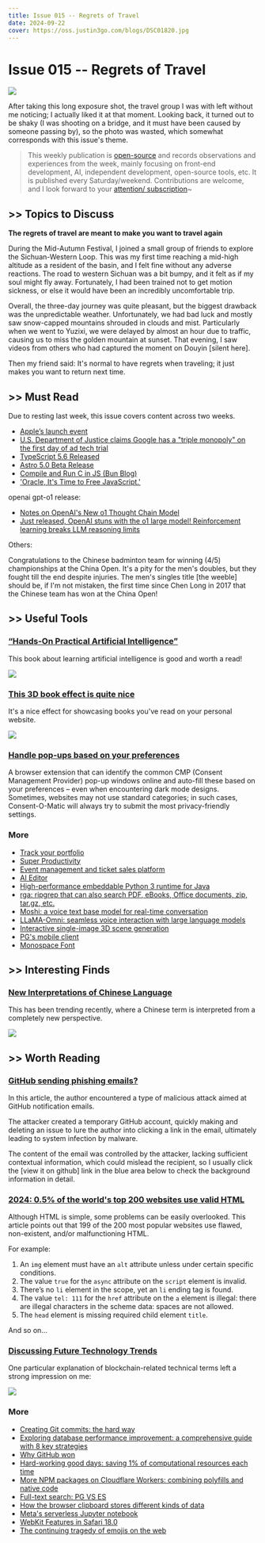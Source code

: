 ```yaml
---
title: Issue 015 -- Regrets of Travel
date: 2024-09-22
cover: https://oss.justin3go.com/blogs/DSC01820.jpg
---
```

# Issue 015 -- Regrets of Travel

![](https://oss.justin3go.com/blogs/DSC01820.jpg)

After taking this long exposure shot, the travel group I was with left without me noticing; I actually liked it at that moment. Looking back, it turned out to be shaky (I was shooting on a bridge, and it must have been caused by someone passing by), so the photo was wasted, which somewhat corresponds with this issue's theme.

> This weekly publication is [open-source](https://github.com/Justin3go/FAV0) and records observations and experiences from the week, mainly focusing on front-end development, AI, independent development, open-source tools, etc. It is published every Saturday/weekend. Contributions are welcome, and I look forward to your [attention/ subscription](https://fav0.com/feed.xml)~
## \>\> Topics to Discuss

**The regrets of travel are meant to make you want to travel again**

During the Mid-Autumn Festival, I joined a small group of friends to explore the Sichuan-Western Loop. This was my first time reaching a mid-high altitude as a resident of the basin, and I felt fine without any adverse reactions. The road to western Sichuan was a bit bumpy, and it felt as if my soul might fly away. Fortunately, I had been trained not to get motion sickness, or else it would have been an incredibly uncomfortable trip.

Overall, the three-day journey was quite pleasant, but the biggest drawback was the unpredictable weather. Unfortunately, we had bad luck and mostly saw snow-capped mountains shrouded in clouds and mist. Particularly when we went to Yuzixi, we were delayed by almost an hour due to traffic, causing us to miss the golden mountain at sunset. That evening, I saw videos from others who had captured the moment on Douyin [silent here].

Then my friend said: It's normal to have regrets when traveling; it just makes you want to return next time.
## \>\> Must Read

Due to resting last week, this issue covers content across two weeks.

- [Apple’s launch event](https://www.apple.com/newsroom/2024/09/apple-debuts-iphone-16-pro-and-iphone-16-pro-max/)
- [U.S. Department of Justice claims Google has a "triple monopoly" on the first day of ad tech trial](https://news.ycombinator.com/item?id=41496254)
- [TypeScript 5.6 Released](https://devblogs.microsoft.com/typescript/announcing-typescript-5-6/)
- [Astro 5.0 Beta Release](https://astro.build/blog/astro-5-beta/)
- [Compile and Run C in JS (Bun Blog)](https://bun.sh/blog/compile-and-run-c-in-js)
- ['Oracle, It's Time to Free JavaScript.'](https://javascriptweekly.com/link/160002/web "javascript.tm") 

openai gpt-o1 release:

- [Notes on OpenAI's New o1 Thought Chain Model](https://simonwillison.net/2024/Sep/12/openai-o1/)
- [Just released, OpenAI stuns with the o1 large model! Reinforcement learning breaks LLM reasoning limits](https://mp.weixin.qq.com/s/sGcx90Q_uI8se-DKosj9dw)

Others:

Congratulations to the Chinese badminton team for winning (4/5) championships at the China Open. It's a pity for the men's doubles, but they fought till the end despite injuries. The men's singles title [the weeble] should be, if I'm not mistaken, the first time since Chen Long in 2017 that the Chinese team has won at the China Open!
## \>\> Useful Tools

### [“Hands-On Practical Artificial Intelligence”](https://aibydoing.com/)

This book about learning artificial intelligence is good and worth a read!

![](https://oss.justin3go.com/blogs/Pasted%20image%2020240922204258.png)

### [This 3D book effect is quite nice](https://codepen.io/realvjy/pen/KKEdXOa?editors=1100)

It's a nice effect for showcasing books you've read on your personal website.

![](https://oss.justin3go.com/blogs/Pasted%20image%2020240922205510.png)
### [Handle pop-ups based on your preferences](https://consentomatic.au.dk/)

A browser extension that can identify the common CMP (Consent Management Provider) pop-up windows online and auto-fill these based on your preferences – even when encountering dark mode designs. Sometimes, websites may not use standard categories; in such cases, Consent-O-Matic will always try to submit the most privacy-friendly settings.

### More

- [Track your portfolio](https://github.com/afadil/wealthfolio?tab=readme-ov-file)
- [Super Productivity](https://github.com/johannesjo/super-productivity)
- [Event management and ticket sales platform](https://github.com/HiEventsDev/Hi.Events)
- [AI Editor](https://aieditor.dev/demo.html)
- [High-performance embeddable Python 3 runtime for Java](https://www.graalvm.org/python/)
- [rga: ripgrep that can also search PDF, eBooks, Office documents, zip, tar.gz, etc.](https://github.com/phiresky/ripgrep-all)
- [Moshi: a voice text base model for real-time conversation](https://github.com/kyutai-labs/moshi)
- [LLaMA-Omni: seamless voice interaction with large language models](https://github.com/ictnlp/LLaMA-Omni)
- [Interactive single-image 3D scene generation](https://kovenyu.com/wonderworld/)
- [PG's mobile client](https://getselectable.com/)
- [Monospace Font](https://dtinth.github.io/comic-mono-font/)
## \>\> Interesting Finds

### [New Interpretations of Chinese Language](https://hanyuxinjie.com/)

This has been trending recently, where a Chinese term is interpreted from a completely new perspective.

![](https://oss.justin3go.com/blogs/Pasted%20image%2020240922210853.png)

## \>\> Worth Reading 

### [GitHub sending phishing emails?](https://ianspence.com/blog/2024-09/github-email-hijack/)

In this article, the author encountered a type of malicious attack aimed at GitHub notification emails.

The attacker created a temporary GitHub account, quickly making and deleting an issue to lure the author into clicking a link in the email, ultimately leading to system infection by malware.

The content of the email was controlled by the attacker, lacking sufficient contextual information, which could mislead the recipient, so I usually click the [view it on github] link in the blue area below to check the background information in detail.

### [2024: 0.5% of the world's top 200 websites use valid HTML](https://meiert.com/en/blog/html-conformance-2024/)

Although HTML is simple, some problems can be easily overlooked. This article points out that 199 of the 200 most popular websites use flawed, non-existent, and/or malfunctioning HTML.

For example:

1. An `img` element must have an `alt` attribute unless under certain specific conditions.
2. The value `true` for the `async` attribute on the `script` element is invalid.
3. There’s no `li` element in the scope, yet an `li` ending tag is found.
4. The value `tel: 111` for the `href` attribute on the `a` element is illegal: there are illegal characters in the scheme data: spaces are not allowed.
5. The `head` element is missing required child element `title`.

And so on...

### [Discussing Future Technology Trends](https://tw93.fun/2024-09-09/future.html)

One particular explanation of blockchain-related technical terms left a strong impression on me:

![](https://oss.justin3go.com/blogs/Pasted%20image%2020240922210325.png)

### More

- [Creating Git commits: the hard way](https://avestura.dev/blog/creating-a-git-commit-the-hard-way)
- [Exploring database performance improvement: a comprehensive guide with 8 key strategies](https://levelup.gitconnected.com/in-search-of-improving-database-performance-a-comprehensive-guide-with-8-key-strategies-3496f2262cdb)
- [Why GitHub won](https://blog.gitbutler.com/why-github-actually-won/)
- [Hard-working good days: saving 1% of computational resources each time](https://blog.cloudflare.com/pingora-saving-compute-1-percent-at-a-time/)
- [More NPM packages on Cloudflare Workers: combining polyfills and native code](https://blog.cloudflare.com/more-npm-packages-on-cloudflare-workers-combining-polyfills-and-native-code/)
- [Full-text search: PG VS ES](https://www.paradedb.com/blog/elasticsearch_vs_postgres)
- [How the browser clipboard stores different kinds of data](https://alexharri.com/blog/clipboard)
- [Meta's serverless Jupyter notebook](https://engineering.fb.com/2024/06/10/data-infrastructure/serverless-jupyter-notebooks-bento-meta/)
- [WebKit Features in Safari 18.0](https://webkit.org/blog/15865/webkit-features-in-safari-18-0/ "Permanent Link: WebKit Features in Safari 18.0")
- [The continuing tragedy of emojis on the web](https://nolanlawson.com/2024/09/17/the-continuing-tragedy-of-emoji-on-the-web/)
